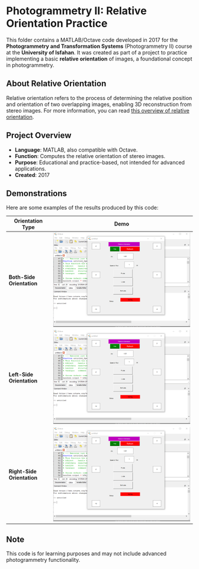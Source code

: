 # Photogrammetry II: Relative Orientation Practice

This folder contains a MATLAB/Octave code developed in 2017 for the **Photogrammetry and Transformation Systems** (Photogrammetry II) course at the **University of Isfahan**. It was created as part of a project to practice implementing a basic **relative orientation** of images, a foundational concept in photogrammetry.

## About Relative Orientation

Relative orientation refers to the process of determining the relative position and orientation of two overlapping images, enabling 3D reconstruction from stereo images. For more information, you can read [this overview of relative orientation](https://www.e-education.psu.edu/geog892/node/647).

## Project Overview

- **Language**: MATLAB, also compatible with Octave.
- **Function**: Computes the relative orientation of stereo images.
- **Purpose**: Educational and practice-based, not intended for advanced applications.
- **Created**: 2017

## Demonstrations

Here are some examples of the results produced by this code:

| Orientation Type           | Demo                                |
|-----------------------------|-------------------------------------|
| **Both-Side Orientation**   | ![Both-Side Orientation](Relative_Orientation/docs/Both-Side.gif) |
| **Left-Side Orientation**   | ![Left-Side Orientation](Relative_Orientation/docs/Left-side.gif) |
| **Right-Side Orientation**  | ![Right-Side Orientation](Relative_Orientation/docs/Right-Side.gif) |

## Note
This code is for learning purposes and may not include advanced photogrammetry functionality.
